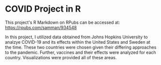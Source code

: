 # COVID Project in R

This project's R Markdown on RPubs can be accessed at: https://rpubs.com/samman/934548

In this project, I utilized data obtained from Johns Hopkins University to analzye COVID-19 and its effects within the United States and Sweden at the time. These two countries were chosen given their differing approaches to the pandemic. Further, vaccines and their effects were analyzed for each country. Visualizations were provided all of these areas.
